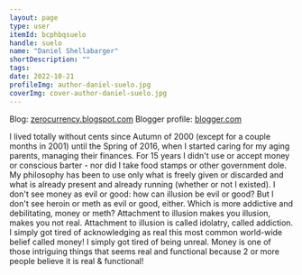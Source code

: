```yaml
---
layout: page
type: user
itemId: bcphbqsuelo
handle: suelo
name: "Daniel Shellabarger"
shortDescription: ""
tags:
date: 2022-10-21
profileImg: author-daniel-suelo.jpg
coverImg: cover-author-daniel-suelo.jpg
---
```


Blog: [zerocurrency.blogspot.com](http://zerocurrency.blogspot.com/)
Blogger profile: [blogger.com](https://www.blogger.com/profile/13739011165937473840)

I lived totally without cents since Autumn of 2000 (except for a couple months in 2001) until the Spring of 2016, when I started caring for my aging parents, managing their finances. For 15 years I didn't use or accept money or conscious barter - nor did I take food stamps or other government dole. My philosophy has been to use only what is freely given or discarded and what is already present and already running (whether or not I existed). I don't see money as evil or good: how can illusion be evil or good? But I don't see heroin or meth as evil or good, either. Which is more addictive and debilitating, money or meth? Attachment to illusion makes you illusion, makes you not real. Attachment to illusion is called idolatry, called addiction. I simply got tired of acknowledging as real this most common world-wide belief called money! I simply got tired of being unreal. Money is one of those intriguing things that seems real and functional because 2 or more people believe it is real & functional!
